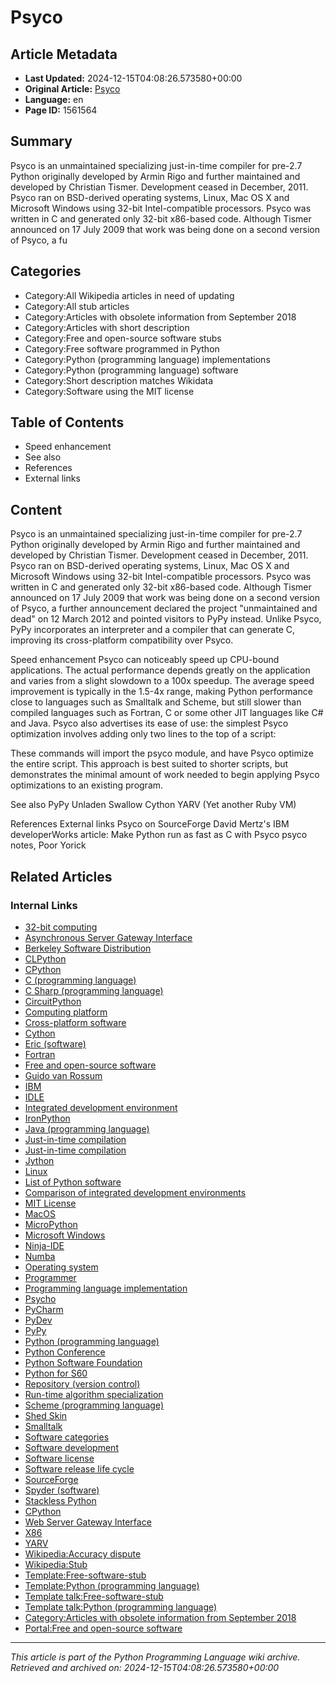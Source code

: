 # Psyco

## Article Metadata

- **Last Updated:** 2024-12-15T04:08:26.573580+00:00
- **Original Article:** [Psyco](https://en.wikipedia.org/wiki/Psyco)
- **Language:** en
- **Page ID:** 1561564

## Summary

Psyco is an unmaintained specializing just-in-time compiler for pre-2.7 Python originally developed by Armin Rigo and further maintained and developed by Christian Tismer. Development ceased in December, 2011.
Psyco ran on BSD-derived operating systems, Linux, Mac OS X and Microsoft Windows using 32-bit Intel-compatible processors. Psyco was written in C and generated only 32-bit x86-based code.
Although Tismer announced on 17 July 2009 that work was being done on a second version of Psyco, a fu

## Categories

- Category:All Wikipedia articles in need of updating
- Category:All stub articles
- Category:Articles with obsolete information from September 2018
- Category:Articles with short description
- Category:Free and open-source software stubs
- Category:Free software programmed in Python
- Category:Python (programming language) implementations
- Category:Python (programming language) software
- Category:Short description matches Wikidata
- Category:Software using the MIT license

## Table of Contents

- Speed enhancement
- See also
- References
- External links

## Content

Psyco is an unmaintained specializing just-in-time compiler for pre-2.7 Python originally developed by Armin Rigo and further maintained and developed by Christian Tismer. Development ceased in December, 2011.
Psyco ran on BSD-derived operating systems, Linux, Mac OS X and Microsoft Windows using 32-bit Intel-compatible processors. Psyco was written in C and generated only 32-bit x86-based code.
Although Tismer announced on 17 July 2009 that work was being done on a second version of Psyco, a further announcement declared the project "unmaintained and dead" on 12 March 2012 and pointed visitors to PyPy instead. Unlike Psyco, PyPy incorporates an interpreter and a compiler that can generate C, improving its cross-platform compatibility over Psyco.

Speed enhancement
Psyco can noticeably speed up CPU-bound applications. The actual performance depends greatly on the application and varies from a slight slowdown to a 100x speedup.
The average speed improvement is typically in the 1.5-4x range, making Python performance close to languages such as Smalltalk and Scheme, but still slower than compiled languages such as Fortran, C or some other JIT languages like C# and Java.
Psyco also advertises its ease of use: the simplest Psyco optimization involves adding only two lines to the top of a script:

These commands will import the psyco module, and have Psyco optimize the entire script. This approach is best suited to shorter scripts, but demonstrates the minimal amount of work needed to begin applying Psyco optimizations to an existing program.

See also
PyPy
Unladen Swallow
Cython
YARV (Yet another Ruby VM)

References
External links
Psyco on SourceForge
David Mertz's IBM developerWorks article: Make Python run as fast as C with Psyco
psyco notes, Poor Yorick

## Related Articles

### Internal Links

- [32-bit computing](https://en.wikipedia.org/wiki/32-bit_computing)
- [Asynchronous Server Gateway Interface](https://en.wikipedia.org/wiki/Asynchronous_Server_Gateway_Interface)
- [Berkeley Software Distribution](https://en.wikipedia.org/wiki/Berkeley_Software_Distribution)
- [CLPython](https://en.wikipedia.org/wiki/CLPython)
- [CPython](https://en.wikipedia.org/wiki/CPython)
- [C (programming language)](https://en.wikipedia.org/wiki/C_(programming_language))
- [C Sharp (programming language)](https://en.wikipedia.org/wiki/C_Sharp_(programming_language))
- [CircuitPython](https://en.wikipedia.org/wiki/CircuitPython)
- [Computing platform](https://en.wikipedia.org/wiki/Computing_platform)
- [Cross-platform software](https://en.wikipedia.org/wiki/Cross-platform_software)
- [Cython](https://en.wikipedia.org/wiki/Cython)
- [Eric (software)](https://en.wikipedia.org/wiki/Eric_(software))
- [Fortran](https://en.wikipedia.org/wiki/Fortran)
- [Free and open-source software](https://en.wikipedia.org/wiki/Free_and_open-source_software)
- [Guido van Rossum](https://en.wikipedia.org/wiki/Guido_van_Rossum)
- [IBM](https://en.wikipedia.org/wiki/IBM)
- [IDLE](https://en.wikipedia.org/wiki/IDLE)
- [Integrated development environment](https://en.wikipedia.org/wiki/Integrated_development_environment)
- [IronPython](https://en.wikipedia.org/wiki/IronPython)
- [Java (programming language)](https://en.wikipedia.org/wiki/Java_(programming_language))
- [Just-in-time compilation](https://en.wikipedia.org/wiki/Just-in-time_compilation)
- [Just-in-time compilation](https://en.wikipedia.org/wiki/Just-in-time_compilation)
- [Jython](https://en.wikipedia.org/wiki/Jython)
- [Linux](https://en.wikipedia.org/wiki/Linux)
- [List of Python software](https://en.wikipedia.org/wiki/List_of_Python_software)
- [Comparison of integrated development environments](https://en.wikipedia.org/wiki/Comparison_of_integrated_development_environments)
- [MIT License](https://en.wikipedia.org/wiki/MIT_License)
- [MacOS](https://en.wikipedia.org/wiki/MacOS)
- [MicroPython](https://en.wikipedia.org/wiki/MicroPython)
- [Microsoft Windows](https://en.wikipedia.org/wiki/Microsoft_Windows)
- [Ninja-IDE](https://en.wikipedia.org/wiki/Ninja-IDE)
- [Numba](https://en.wikipedia.org/wiki/Numba)
- [Operating system](https://en.wikipedia.org/wiki/Operating_system)
- [Programmer](https://en.wikipedia.org/wiki/Programmer)
- [Programming language implementation](https://en.wikipedia.org/wiki/Programming_language_implementation)
- [Psycho](https://en.wikipedia.org/wiki/Psycho)
- [PyCharm](https://en.wikipedia.org/wiki/PyCharm)
- [PyDev](https://en.wikipedia.org/wiki/PyDev)
- [PyPy](https://en.wikipedia.org/wiki/PyPy)
- [Python (programming language)](https://en.wikipedia.org/wiki/Python_(programming_language))
- [Python Conference](https://en.wikipedia.org/wiki/Python_Conference)
- [Python Software Foundation](https://en.wikipedia.org/wiki/Python_Software_Foundation)
- [Python for S60](https://en.wikipedia.org/wiki/Python_for_S60)
- [Repository (version control)](https://en.wikipedia.org/wiki/Repository_(version_control))
- [Run-time algorithm specialization](https://en.wikipedia.org/wiki/Run-time_algorithm_specialization)
- [Scheme (programming language)](https://en.wikipedia.org/wiki/Scheme_(programming_language))
- [Shed Skin](https://en.wikipedia.org/wiki/Shed_Skin)
- [Smalltalk](https://en.wikipedia.org/wiki/Smalltalk)
- [Software categories](https://en.wikipedia.org/wiki/Software_categories)
- [Software development](https://en.wikipedia.org/wiki/Software_development)
- [Software license](https://en.wikipedia.org/wiki/Software_license)
- [Software release life cycle](https://en.wikipedia.org/wiki/Software_release_life_cycle)
- [SourceForge](https://en.wikipedia.org/wiki/SourceForge)
- [Spyder (software)](https://en.wikipedia.org/wiki/Spyder_(software))
- [Stackless Python](https://en.wikipedia.org/wiki/Stackless_Python)
- [CPython](https://en.wikipedia.org/wiki/CPython)
- [Web Server Gateway Interface](https://en.wikipedia.org/wiki/Web_Server_Gateway_Interface)
- [X86](https://en.wikipedia.org/wiki/X86)
- [YARV](https://en.wikipedia.org/wiki/YARV)
- [Wikipedia:Accuracy dispute](https://en.wikipedia.org/wiki/Wikipedia:Accuracy_dispute)
- [Wikipedia:Stub](https://en.wikipedia.org/wiki/Wikipedia:Stub)
- [Template:Free-software-stub](https://en.wikipedia.org/wiki/Template:Free-software-stub)
- [Template:Python (programming language)](https://en.wikipedia.org/wiki/Template:Python_(programming_language))
- [Template talk:Free-software-stub](https://en.wikipedia.org/wiki/Template_talk:Free-software-stub)
- [Template talk:Python (programming language)](https://en.wikipedia.org/wiki/Template_talk:Python_(programming_language))
- [Category:Articles with obsolete information from September 2018](https://en.wikipedia.org/wiki/Category:Articles_with_obsolete_information_from_September_2018)
- [Portal:Free and open-source software](https://en.wikipedia.org/wiki/Portal:Free_and_open-source_software)

---
_This article is part of the Python Programming Language wiki archive._
_Retrieved and archived on: 2024-12-15T04:08:26.573580+00:00_